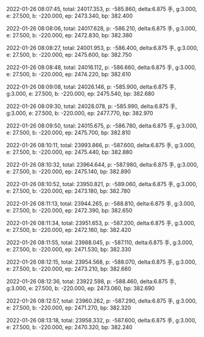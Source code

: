 2022-01-26 08:07:45, total: 24017.353, p: -585.860, delta:6.875 手, g:3.000, e: 27.500, b: -220.000, ep: 2473.340, bp: 382.400

2022-01-26 08:08:06, total: 24017.628, p: -586.210, delta:6.875 手, g:3.000, e: 27.500, b: -220.000, ep: 2472.830, bp: 382.380

2022-01-26 08:08:27, total: 24001.953, p: -586.400, delta:6.875 手, g:3.000, e: 27.500, b: -220.000, ep: 2475.600, bp: 382.750

2022-01-26 08:08:48, total: 24016.112, p: -586.660, delta:6.875 手, g:3.000, e: 27.500, b: -220.000, ep: 2474.220, bp: 382.610

2022-01-26 08:09:08, total: 24026.146, p: -585.900, delta:6.875 手, g:3.000, e: 27.500, b: -220.000, ep: 2475.540, bp: 382.680

2022-01-26 08:09:30, total: 24028.078, p: -585.990, delta:6.875 手, g:3.000, e: 27.500, b: -220.000, ep: 2477.770, bp: 382.970

2022-01-26 08:09:50, total: 24015.675, p: -586.780, delta:6.875 手, g:3.000, e: 27.500, b: -220.000, ep: 2475.700, bp: 382.810

2022-01-26 08:10:11, total: 23993.866, p: -587.600, delta:6.875 手, g:3.000, e: 27.500, b: -220.000, ep: 2475.440, bp: 382.880

2022-01-26 08:10:32, total: 23964.644, p: -587.980, delta:6.875 手, g:3.000, e: 27.500, b: -220.000, ep: 2475.140, bp: 382.890

2022-01-26 08:10:52, total: 23950.821, p: -589.060, delta:6.875 手, g:3.000, e: 27.500, b: -220.000, ep: 2473.180, bp: 382.780

2022-01-26 08:11:13, total: 23944.265, p: -588.810, delta:6.875 手, g:3.000, e: 27.500, b: -220.000, ep: 2472.390, bp: 382.650

2022-01-26 08:11:34, total: 23951.653, p: -587.200, delta:6.875 手, g:3.000, e: 27.500, b: -220.000, ep: 2472.160, bp: 382.420

2022-01-26 08:11:55, total: 23988.045, p: -587.110, delta:6.875 手, g:3.000, e: 27.500, b: -220.000, ep: 2471.530, bp: 382.330

2022-01-26 08:12:15, total: 23954.568, p: -588.070, delta:6.875 手, g:3.000, e: 27.500, b: -220.000, ep: 2473.210, bp: 382.660

2022-01-26 08:12:36, total: 23922.598, p: -588.460, delta:6.875 手, g:3.000, e: 27.500, b: -220.000, ep: 2473.060, bp: 382.690

2022-01-26 08:12:57, total: 23960.262, p: -587.290, delta:6.875 手, g:3.000, e: 27.500, b: -220.000, ep: 2471.270, bp: 382.320

2022-01-26 08:13:18, total: 23958.332, p: -587.600, delta:6.875 手, g:3.000, e: 27.500, b: -220.000, ep: 2470.320, bp: 382.240